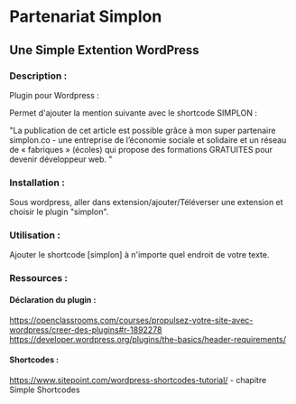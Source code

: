 ﻿# Partenariat Simplon
## Une Simple Extention WordPress

### Description :

Plugin pour Wordpress :

Permet d'ajouter la mention suivante avec le shortcode SIMPLON :

"La publication de cet article est possible grâce à mon super partenaire simplon.co - une entreprise de
l’économie sociale et solidaire et un réseau de « fabriques » (écoles) qui propose
des formations GRATUITES pour devenir développeur web. "

### Installation :

Sous wordpress, aller dans extension/ajouter/Téléverser une extension et choisir le plugin "simplon".

### Utilisation :

Ajouter le shortcode [simplon] à n'importe quel endroit de votre texte.

### Ressources :
#### Déclaration du plugin :
https://openclassrooms.com/courses/propulsez-votre-site-avec-wordpress/creer-des-plugins#r-1892278  
https://developer.wordpress.org/plugins/the-basics/header-requirements/

#### Shortcodes :
https://www.sitepoint.com/wordpress-shortcodes-tutorial/ - chapitre Simple Shortcodes 
